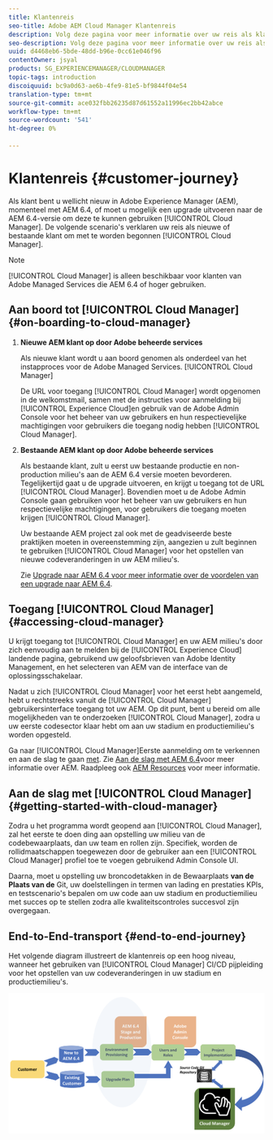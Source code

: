 ```yaml
---
title: Klantenreis
seo-title: Adobe AEM Cloud Manager Klantenreis
description: Volg deze pagina voor meer informatie over uw reis als klant om aan de slag te gaan met Cloud Manager.
seo-description: Volg deze pagina voor meer informatie over uw reis als klant om aan de slag te gaan met Adobe AEM Cloud Manager.
uuid: d4468eb6-5bde-48dd-b96e-0cc61e046f96
contentOwner: jsyal
products: SG_EXPERIENCEMANAGER/CLOUDMANAGER
topic-tags: introduction
discoiquuid: bc9a0d63-ae6b-4fe9-81e5-bf9844f04e54
translation-type: tm+mt
source-git-commit: ace032fbb26235d87d61552a11996ec2bb42abce
workflow-type: tm+mt
source-wordcount: '541'
ht-degree: 0%

---
```



# Klantenreis {#customer-journey}

Als klant bent u wellicht nieuw in Adobe Experience Manager (AEM), momenteel met AEM 6.4, of moet u mogelijk een upgrade uitvoeren naar de AEM 6.4-versie om deze te kunnen gebruiken [!UICONTROL Cloud Manager]. De volgende scenario&#39;s verklaren uw reis als nieuwe of bestaande klant om met te worden begonnen [!UICONTROL Cloud Manager].

>[!NOTE]
>
>[!UICONTROL Cloud Manager] is alleen beschikbaar voor klanten van Adobe Managed Services die AEM 6.4 of hoger gebruiken.

## Aan boord tot [!UICONTROL Cloud Manager]{#on-boarding-to-cloud-manager}

1. **Nieuwe AEM klant op door Adobe beheerde services**

   Als nieuwe klant wordt u aan boord genomen als onderdeel van het instapproces voor de Adobe Managed Services. [!UICONTROL Cloud Manager]

   De URL voor toegang [!UICONTROL Cloud Manager] wordt opgenomen in de welkomstmail, samen met de instructies voor aanmelding bij [!UICONTROL Experience Cloud]en gebruik van de Adobe Admin Console voor het beheer van uw gebruikers en hun respectievelijke machtigingen voor gebruikers die toegang nodig hebben [!UICONTROL Cloud Manager].

1. **Bestaande AEM klant op door Adobe beheerde services**

   Als bestaande klant, zult u eerst uw bestaande productie en non-production milieu&#39;s aan de AEM 6.4 versie moeten bevorderen. Tegelijkertijd gaat u de upgrade uitvoeren, en krijgt u toegang tot de URL [!UICONTROL Cloud Manager]. Bovendien moet u de Adobe Admin Console gaan gebruiken voor het beheer van uw gebruikers en hun respectievelijke machtigingen, voor gebruikers die toegang moeten krijgen [!UICONTROL Cloud Manager].

   Uw bestaande AEM project zal ook met de geadviseerde beste praktijken moeten in overeenstemming zijn, aangezien u zult beginnen te gebruiken [!UICONTROL Cloud Manager] voor het opstellen van nieuwe codeveranderingen in uw AEM milieu&#39;s.

   Zie [Upgrade naar AEM 6.4 voor meer informatie over de voordelen van een upgrade naar AEM 6.4](https://helpx.adobe.com/experience-manager/6-4/sites/deploying/using/upgrade.html).

## Toegang [!UICONTROL Cloud Manager] {#accessing-cloud-manager}

U krijgt toegang tot [!UICONTROL Cloud Manager] en uw AEM milieu&#39;s door zich eenvoudig aan te melden bij de [!UICONTROL Experience Cloud] landende pagina, gebruikend uw geloofsbrieven van Adobe Identity Management, en het selecteren van AEM van de interface van de oplossingsschakelaar.

Nadat u zich [!UICONTROL Cloud Manager] voor het eerst hebt aangemeld, hebt u rechtstreeks vanuit de [!UICONTROL Cloud Manager] gebruikersinterface toegang tot uw AEM. Op dit punt, bent u bereid om alle mogelijkheden van te onderzoeken [!UICONTROL Cloud Manager], zodra u uw eerste codesector klaar hebt om aan uw stadium en productiemilieu&#39;s worden opgesteld.

Ga naar [!UICONTROL Cloud Manager]Eerste aanmelding om te verkennen en aan de slag te gaan [met](first-time-login.md). Zie [Aan de slag met AEM 6.4](https://helpx.adobe.com/experience-manager/6-4/sites/deploying/using/deploy.html)voor meer informatie over AEM. Raadpleeg ook [AEM Resources](https://www.adobe.com/marketing-cloud/experience-manager/resources.html?promoid=759X6WV8&amp;mv=other) voor meer informatie.

## Aan de slag met [!UICONTROL Cloud Manager] {#getting-started-with-cloud-manager}

Zodra u het programma wordt geopend aan [!UICONTROL Cloud Manager], zal het eerste te doen ding aan opstelling uw milieu van de codebewaarplaats, dan uw team en rollen zijn. Specifiek, worden de rollidmaatschappen toegewezen door de gebruiker aan een [!UICONTROL Cloud Manager] profiel toe te voegen gebruikend Admin Console UI.

Daarna, moet u opstelling uw broncodetakken in de Bewaarplaats **van de Plaats van de** Git, uw doelstellingen in termen van lading en prestaties KPIs, en testscenario&#39;s bepalen om uw code aan uw stadium en productiemilieu met succes op te stellen zodra alle kwaliteitscontroles succesvol zijn overgegaan.

## End-to-End-transport {#end-to-end-journey}

Het volgende diagram illustreert de klantenreis op een hoog niveau, wanneer het gebruiken van [!UICONTROL Cloud Manager] CI/CD pijpleiding voor het opstellen van uw codeveranderingen in uw stadium en productiemilieu&#39;s.

![](assets/screen_shot_2018-05-15at124004pm.png)

